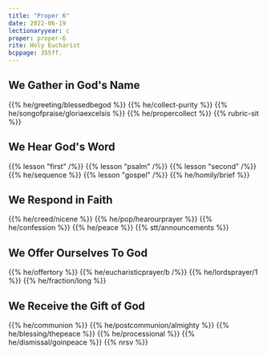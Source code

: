 ```yaml
---
title: "Proper 6"
date: 2022-06-19
lectionaryyear: c
proper: proper-6
rite: Holy Eucharist
bcppage: 355ff.
---
```


## We Gather in God's Name
{{% he/greeting/blessedbegod %}}
{{% he/collect-purity %}}
{{% he/songofpraise/gloriaexcelsis %}}
{{% he/propercollect %}}
{{% rubric-sit %}}

## We Hear God's Word
{{% lesson "first" /%}}
{{% lesson "psalm" /%}}
{{% lesson "second" /%}}
{{% he/sequence %}}
{{% lesson "gospel" /%}}
{{% he/homily/brief %}}

## We Respond in Faith
{{% he/creed/nicene %}}
{{% he/pop/hearourprayer %}}
{{% he/confession %}}
{{% he/peace %}}
{{% stt/announcements %}}

## We Offer Ourselves To God
{{% he/offertory %}}
{{% he/eucharisticprayer/b /%}}
{{% he/lordsprayer/1 %}}
{{% he/fraction/long %}}

## We Receive the Gift of God
{{% he/communion %}}
{{% he/postcommunion/almighty %}}
{{% he/blessing/thepeace %}}
{{% he/processional %}}
{{% he/dismissal/goinpeace %}}
{{% nrsv %}}

